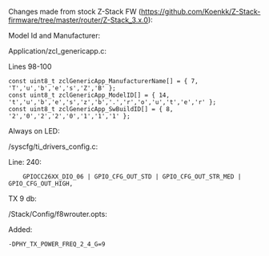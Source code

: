 Changes made from stock Z-Stack FW (https://github.com/Koenkk/Z-Stack-firmware/tree/master/router/Z-Stack_3.x.0):

Model Id and Manufacturer:

Application/zcl_genericapp.c:

Lines 98-100
```
const uint8_t zclGenericApp_ManufacturerName[] = { 7, 'T','u','b','e','s','Z','B' };
const uint8_t zclGenericApp_ModelID[] = { 14, 't','u','b','e','s','z','b','.','r','o','u','t','e','r' };
const uint8_t zclGenericApp_SwBuildID[] = { 8, '2','0','2','2','0','1','1','1' };
```

Always on LED:

/syscfg/ti_drivers_config.c:

Line: 240:

```
    GPIOCC26XX_DIO_06 | GPIO_CFG_OUT_STD | GPIO_CFG_OUT_STR_MED | GPIO_CFG_OUT_HIGH,
```

TX 9 db:

/Stack/Config/f8wrouter.opts:

Added:

```
-DPHY_TX_POWER_FREQ_2_4_G=9

```

